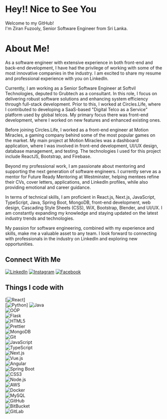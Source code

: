 # Hey!! Nice to See You  
Welcome to my GitHub!  
I'm Ziran Fuzooly, Senior Software Engineer from Sri Lanka.

# About Me!  
As a software engineer with extensive experience in both front-end and back-end development, I have had the privilege of working with some of the most innovative companies in the industry. I am excited to share my resume and professional experience with you on LinkedIn.

Currently, I am working as a Senior Software Engineer at Softvil Technologies, deputed to Grubtech as a consultant. In this role, I focus on delivering robust software solutions and enhancing system efficiency through full-stack development. Prior to this, I worked at Circles.Life, where I contributed to developing a SaaS-based "Digital Telco as a Service" platform used by global telcos. My primary focus there was front-end development, where I worked on new features and enhanced existing ones.

Before joining Circles.Life, I worked as a front-end engineer at Motion Miracles, a gaming company behind some of the most popular games on the market. My main project at Motion Miracles was a dashboard application, where I was involved in front-end development, UI/UX design, database management, and testing. The technologies I used for this project include ReactJS, Bootstrap, and Firebase.

Beyond my professional work, I am passionate about mentoring and supporting the next generation of software engineers. I currently serve as a mentor for Future Ready Mentoring at Westminster, helping mentees refine their CVs, cover letters, applications, and LinkedIn profiles, while also providing emotional and career guidance.

In terms of technical skills, I am proficient in React.js, Next.js, JavaScript, TypeScript, Java, Spring Boot, MongoDB, front-end development, web design, Cascading Style Sheets (CSS), WiX, Bootstrap, Blender, and UI/UX. I am constantly expanding my knowledge and staying updated on the latest industry trends and technologies.

My passion for software engineering, combined with my experience and skills, make me a valuable asset to any team. I look forward to connecting with professionals in the industry on LinkedIn and exploring new opportunities.

## Connect With Me
[![LinkedIn](https://img.shields.io/badge/linkedin-%230077B5.svg?&style=for-the-badge&logo=linkedin&logoColor=white)](https://www.linkedin.com/in/ziranfuzooly/)
[![Instagram](https://img.shields.io/badge/instagram-%23E4405F.svg?&style=for-the-badge&logo=instagram&logoColor=white)](https://www.instagram.com/i_am_zeee_fuzooly/)
[![Facebook](https://img.shields.io/badge/facebook-%230077B5.svg?&style=for-the-badge&logo=facebook&logoColor=white)](https://www.facebook.com/ziran.fuzooly/)

## Things I code with
[![React](https://img.shields.io/badge/-React-45b8d8?style=flat-square&logo=react&logoColor=white)]  
[![Python](https://img.shields.io/badge/-Python-5849BE?style=flat-square&logo=python&logoColor=white)] 
![Java](https://img.shields.io/badge/-Java-43853d?style=flat-square&logo=java&logoColor=white)  
![OOP](https://img.shields.io/badge/-OOP-FB542B?style=flat-square&logo=java&logoColor=white)  
![Flask](https://img.shields.io/badge/-Flask-F9A03C?style=flat-square&logo=flask&logoColor=white)  
![HTML5](https://img.shields.io/badge/-HTML5-E34F26?style=flat-square&logo=html5&logoColor=white)  
![Prettier](https://img.shields.io/badge/-Prettier-F7B93E?style=flat-square&logo=prettier&logoColor=white)  
![MongoDB](https://img.shields.io/badge/-MongoDB-13aa52?style=flat-square&logo=mongodb&logoColor=white)  
![Git](https://img.shields.io/badge/-Git-F05032?style=flat-square&logo=git&logoColor=white)  
![JavaScript](https://img.shields.io/badge/-JavaScript-F7DF1E?style=flat-square&logo=javascript&logoColor=white)  
![TypeScript](https://img.shields.io/badge/-TypeScript-3178C6?style=flat-square&logo=typescript&logoColor=white)  
![Next.js](https://img.shields.io/badge/-Next.js-000000?style=flat-square&logo=nextdotjs&logoColor=white)  
![Vue.js](https://img.shields.io/badge/-Vue.js-4FC08D?style=flat-square&logo=vue.js&logoColor=white)  
![Angular](https://img.shields.io/badge/-Angular-E23237?style=flat-square&logo=angular&logoColor=white)  
![Spring Boot](https://img.shields.io/badge/-Spring%20Boot-6DB33F?style=flat-square&logo=springboot&logoColor=white)  
![CSS3](https://img.shields.io/badge/-CSS3-1572B6?style=flat-square&logo=css3&logoColor=white)  
![Node.js](https://img.shields.io/badge/-Node.js-339933?style=flat-square&logo=node.js&logoColor=white)  
![AWS](https://img.shields.io/badge/-AWS-232F3E?style=flat-square&logo=amazonaws&logoColor=white)  
![Docker](https://img.shields.io/badge/-Docker-2496ED?style=flat-square&logo=docker&logoColor=white)  
![MySQL](https://img.shields.io/badge/-MySQL-4479A1?style=flat-square&logo=mysql&logoColor=white)  
![GitHub](https://img.shields.io/badge/-GitHub-181717?style=flat-square&logo=github&logoColor=white)  
![BitBucket](https://img.shields.io/badge/-BitBucket-0052CC?style=flat-square&logo=bitbucket&logoColor=white)  
![GitLab](https://img.shields.io/badge/-GitLab-FCA121?style=flat-square&logo=gitlab&logoColor=white)


